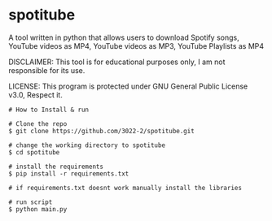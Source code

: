 # spotitube
A tool written in python that allows users to download Spotify songs, YouTube videos as MP4, YouTube videos as MP3, YouTube Playlists as MP4

DISCLAIMER: This tool is for educational purposes only, I am not responsible for its use.

LICENSE: This program is protected under GNU General Public License v3.0, Respect it.

```console
# How to Install & run

# Clone the repo
$ git clone https://github.com/3022-2/spotitube.git

# change the working directory to spotitube
$ cd spotitube

# install the requirements
$ pip install -r requirements.txt

# if requirements.txt doesnt work manually install the libraries 

# run script
$ python main.py
```


